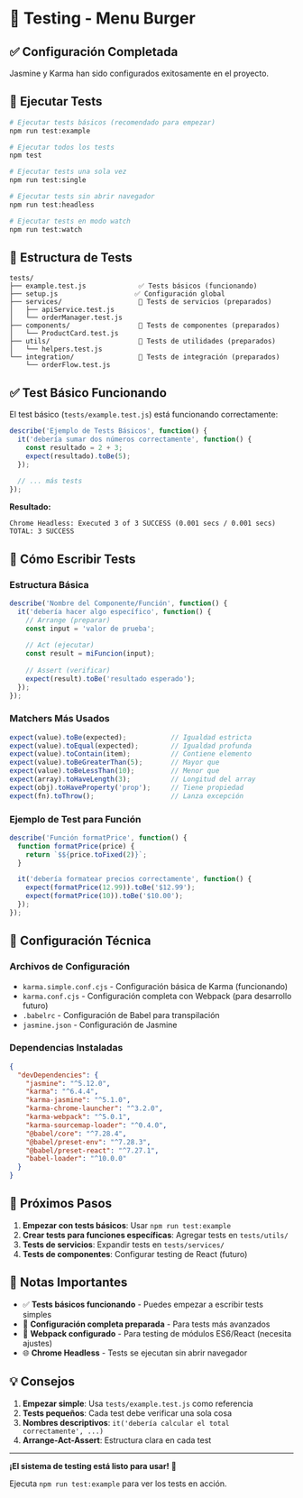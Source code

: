 # 🧪 Testing - Menu Burger

## ✅ Configuración Completada

Jasmine y Karma han sido configurados exitosamente en el proyecto.

## 🚀 Ejecutar Tests

```bash
# Ejecutar tests básicos (recomendado para empezar)
npm run test:example

# Ejecutar todos los tests
npm test

# Ejecutar tests una sola vez
npm run test:single

# Ejecutar tests sin abrir navegador
npm run test:headless

# Ejecutar tests en modo watch
npm run test:watch
```

## 📁 Estructura de Tests

```
tests/
├── example.test.js             ✅ Tests básicos (funcionando)
├── setup.js                   ✅ Configuración global
├── services/                   📝 Tests de servicios (preparados)
│   ├── apiService.test.js
│   └── orderManager.test.js
├── components/                 📝 Tests de componentes (preparados)
│   └── ProductCard.test.js
├── utils/                      📝 Tests de utilidades (preparados)
│   └── helpers.test.js
└── integration/                📝 Tests de integración (preparados)
    └── orderFlow.test.js
```

## ✅ Test Básico Funcionando

El test básico (`tests/example.test.js`) está funcionando correctamente:

```javascript
describe('Ejemplo de Tests Básicos', function() {
  it('debería sumar dos números correctamente', function() {
    const resultado = 2 + 3;
    expect(resultado).toBe(5);
  });
  
  // ... más tests
});
```

**Resultado:**
```
Chrome Headless: Executed 3 of 3 SUCCESS (0.001 secs / 0.001 secs)
TOTAL: 3 SUCCESS
```

## 📝 Cómo Escribir Tests

### Estructura Básica
```javascript
describe('Nombre del Componente/Función', function() {
  it('debería hacer algo específico', function() {
    // Arrange (preparar)
    const input = 'valor de prueba';
    
    // Act (ejecutar)
    const result = miFuncion(input);
    
    // Assert (verificar)
    expect(result).toBe('resultado esperado');
  });
});
```

### Matchers Más Usados
```javascript
expect(value).toBe(expected);           // Igualdad estricta
expect(value).toEqual(expected);        // Igualdad profunda
expect(value).toContain(item);          // Contiene elemento
expect(value).toBeGreaterThan(5);       // Mayor que
expect(value).toBeLessThan(10);         // Menor que
expect(array).toHaveLength(3);          // Longitud del array
expect(obj).toHaveProperty('prop');     // Tiene propiedad
expect(fn).toThrow();                   // Lanza excepción
```

### Ejemplo de Test para Función
```javascript
describe('Función formatPrice', function() {
  function formatPrice(price) {
    return `$${price.toFixed(2)}`;
  }

  it('debería formatear precios correctamente', function() {
    expect(formatPrice(12.99)).toBe('$12.99');
    expect(formatPrice(10)).toBe('$10.00');
  });
});
```

## 🔧 Configuración Técnica

### Archivos de Configuración
- `karma.simple.conf.cjs` - Configuración básica de Karma (funcionando)
- `karma.conf.cjs` - Configuración completa con Webpack (para desarrollo futuro)
- `.babelrc` - Configuración de Babel para transpilación
- `jasmine.json` - Configuración de Jasmine

### Dependencias Instaladas
```json
{
  "devDependencies": {
    "jasmine": "^5.12.0",
    "karma": "^6.4.4",
    "karma-jasmine": "^5.1.0",
    "karma-chrome-launcher": "^3.2.0",
    "karma-webpack": "^5.0.1",
    "karma-sourcemap-loader": "^0.4.0",
    "@babel/core": "^7.28.4",
    "@babel/preset-env": "^7.28.3",
    "@babel/preset-react": "^7.27.1",
    "babel-loader": "^10.0.0"
  }
}
```

## 🎯 Próximos Pasos

1. **Empezar con tests básicos**: Usar `npm run test:example`
2. **Crear tests para funciones específicas**: Agregar tests en `tests/utils/`
3. **Tests de servicios**: Expandir tests en `tests/services/`
4. **Tests de componentes**: Configurar testing de React (futuro)

## 🚨 Notas Importantes

- ✅ **Tests básicos funcionando** - Puedes empezar a escribir tests simples
- 📝 **Configuración completa preparada** - Para tests más avanzados
- 🔧 **Webpack configurado** - Para testing de módulos ES6/React (necesita ajustes)
- 🌐 **Chrome Headless** - Tests se ejecutan sin abrir navegador

## 💡 Consejos

1. **Empezar simple**: Usa `tests/example.test.js` como referencia
2. **Tests pequeños**: Cada test debe verificar una sola cosa
3. **Nombres descriptivos**: `it('debería calcular el total correctamente', ...)`
4. **Arrange-Act-Assert**: Estructura clara en cada test

---

**¡El sistema de testing está listo para usar!** 🎉

Ejecuta `npm run test:example` para ver los tests en acción.